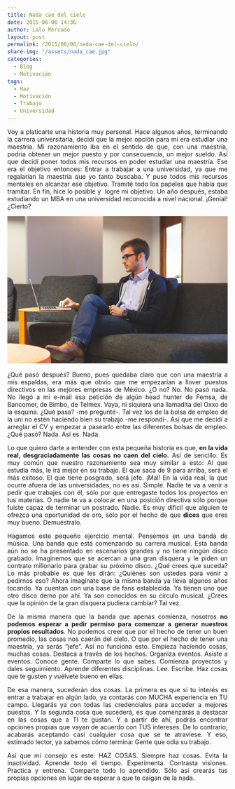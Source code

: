 ```yaml
---
title: Nada cae del cielo
date: 2015-06-06 14:36
author: Lalo Mercado
layout: post
permalink: /2015/06/06/nada-cae-del-cielo/
share-img: "/assets/nada_cae.jpg"
categories:
  - Blog
  - Motivación
tags:
  - Haz
  - Motivación
  - Trabajo
  - Universidad
---
```

<p style="text-align: justify;">
  Voy a platicarte una historia muy personal. Hace algunos años, terminando la carrera universitaria, decidí que la mejor opción para mí era estudiar una maestría. Mi razonamiento iba en el sentido de que, con una maestría, podría obtener un mejor puesto y por consecuencia, un mejor sueldo. Así que decidí poner todos mis recursos en poder estudiar una maestría. Ese era el objetivo entonces: Entrar a trabajar a una universidad, ya que me regalarían la maestría que yo tanto buscaba. Y puse todos mis recursos mentales en alcanzar ese objetivo. Tramité todo los papeles que había que tramitar. En fin, hice lo posible y  logré mi objetivo. Un año después, estaba estudiando un MBA en una universidad reconocida a nivel nacional. ¡Genial! ¿Cierto?
</p>

<p align="center">
  <img width="600" src="/assets/nada_cae.jpg">
</p>

<p style="text-align: justify;">
  ¿Qué pasó después? Bueno, pues quedaba claro que con una maestría a mis espaldas, era más que obvio que me empezarían a llover puestos directivos en las mejores empresas de México. ¿O no? No. No pasó nada. No llegó a mi e-mail esa petición de algún head hunter de Femsa, de Bancomer, de Bimbo, de Telmex. Vaya, ni siquiera una llamadita del Oxxo de la esquina. ¿Qué pasa? -me pregunté-. Tal vez los de la bolsa de empleo de la uni no estén haciendo bien su trabajo -me respondí-. Así que me decidí a arreglar el CV y empezar a pasearlo entre las diferentes bolsas de empleo. ¿Qué pasó? Nada. Así es. Nada.
</p>

<p style="text-align: justify;">
  Lo que quiero darte a entender con esta pequeña historia es que, <strong>en la vida real, desgraciadamente las cosas no caen del cielo.</strong> Así de sencillo. Es muy común que nuestro razonamiento sea muy similar a esto: Al que estudia más, le irá mejor en su trabajo. El que saca de 9 para arriba, será el más exitoso. El que tiene posgrado, será jefe. ¡Mal! En la vida real, la que ocurre afuera de las universidades, no es así. Simple. Nadie te va a venir a pedir que trabajes con él, sólo por que entregaste todos los proyectos en tus materias. O nadie te va a colocar en una posición directiva sólo porque fuiste capaz de terminar un postrado. Nadie. Es muy difícil que alguien te ofrezca una oportunidad de oro, sólo por el hecho de que <strong>dices</strong> que eres muy bueno. Demuéstralo.
</p>

<p style="text-align: justify;">
  Hagamos este pequeño ejercicio mental. Pensemos en una banda de música. Una banda que está comenzando su carrera musical. Esta banda aún no se ha presentado en escenarios grandes y no tiene ningún disco grabado. Imaginemos que se acercan a una gran disquera y le piden un contrato millonario para grabar su próximo disco. ¿Qué crees que suceda? Lo más probable es que les dirán: ¿Quiénes son ustedes para venir a pedirnos eso? Ahora imagínate que la misma banda ya lleva algunos años tocando. Ya cuentan con una base de fans establecida. Ya tienen uno que otro disco demo por ahí. Ya son conocidos en su círculo musical. ¿Crees que la opinión de la gran disquera pudiera cambiar? Tal vez.
</p>

<p style="text-align: justify;">
  De la misma manera que la banda que apenas comienza, nosotros <strong>no podemos esperar a pedir permiso para comenzar a generar nuestros propios resultados</strong>. No podemos creer que por el hecho de tener un buen promedio, las cosas nos caerán del cielo. O que por el hecho de tener una maestría, ya serás &#8220;jefe&#8221;. Así no funciona esto. Empieza haciendo cosas, muchas cosas. Destaca a través de los hechos. Organiza eventos. Asiste a eventos. Conoce gente. Comparte lo que sabes. Comienza proyectos y dales seguimiento. Aprende diferentes disciplinas. Lee. Escribe. Haz cosas que te gusten y vuélvete bueno en ellas.
</p>

<p style="text-align: justify;">
  De esa manera, sucederán dos cosas. La primera es que si tu interés es entrar a trabajar en algún lado, ya contarás con MUCHA experiencia en TU campo. Llegarás ya con todas las credenciales para acceder a mejores puestos. Y la segunda cosa que sucederá, es que comenzarás a destacar en las cosas que a TI te gustan. Y a partir de ahí, podrás encontrar opciones propias que vayan de acuerdo con TUS intereses. De lo contrario, acabarás aceptando casi cualquier cosa que se te atraviese. Y eso, estimado lector, ya sabemos cómo termina: Gente que odia su trabajo.
</p>

<p style="text-align: justify;">
  Así que mi consejo es este: HAZ COSAS. Siempre haz cosas. Evita la inactividad. Aprende todo el tiempo. Experimenta. Contrasta visiones. Practica y entrena. Comparte todo lo aprendido. Sólo así crearás tus propias opciones en lugar de esperar a que te caigan de la nada.
</p>
